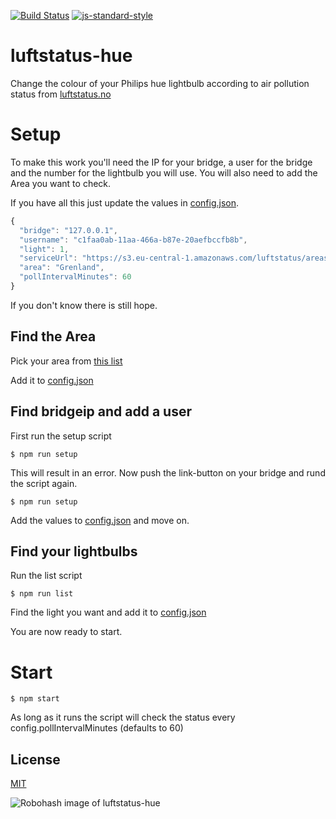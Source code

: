 [![Build Status](https://travis-ci.com/Alheimsins/luftstatus-hue.svg?branch=master)](https://travis-ci.com/Alheimsins/luftstatus-hue)
[![js-standard-style](https://img.shields.io/badge/code%20style-standard-brightgreen.svg?style=flat)](https://github.com/feross/standard)

# luftstatus-hue

Change the colour of your Philips hue lightbulb according to air pollution status from [luftstatus.no](https://luftstatus.no/)

# Setup

To make this work you'll need the IP for your bridge, a user for the bridge and the number for the lightbulb you will use. You will also need to add the Area you want to check.

If you have all this just update the values in [config.json](config.json).

```JavaScript
{
  "bridge": "127.0.0.1",
  "username": "c1faa0ab-11aa-466a-b87e-20aefbccfb8b",
  "light": 1,
  "serviceUrl": "https://s3.eu-central-1.amazonaws.com/luftstatus/areas.json",
  "area": "Grenland",
  "pollIntervalMinutes": 60
}
```

If you don't know there is still hope.

## Find the Area

Pick your area from [this list](https://s3.eu-central-1.amazonaws.com/luftstatus/areas.json)

Add it to [config.json](config.json)

## Find bridgeip and add a user

First run the setup script

```
$ npm run setup
```

This will result in an error. Now push the link-button on your bridge and rund the script again.

```
$ npm run setup
```

Add the values to [config.json](config.json) and move on.

## Find your lightbulbs

Run the list script

```
$ npm run list
```

Find the light you want and add it to [config.json](config.json)

You are now ready to start.

# Start

```
$ npm start
```

As long as it runs the script will check the status every config.pollIntervalMinutes (defaults to 60)

## License

[MIT](LICENSE)

![Robohash image of luftstatus-hue](https://robots.kebabstudios.party/luftstatus-hue.png "Robohash image of luftstatus-hue")
